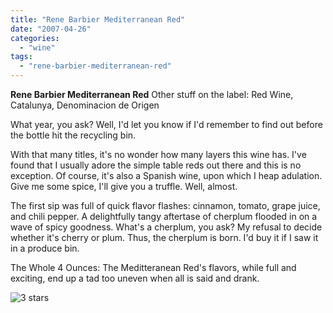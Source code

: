 ```yaml
---
title: "Rene Barbier Mediterranean Red"
date: "2007-04-26"
categories:
  - "wine"
tags:
  - "rene-barbier-mediterranean-red"
---
```


**Rene Barbier Mediterranean Red** Other stuff on the label: Red Wine, Catalunya, Denominacion de Origen

What year, you ask? Well, I'd let you know if I'd remember to find out before the bottle hit the recycling bin.

With that many titles, it's no wonder how many layers this wine has. I've found that I usually adore the simple table reds out there and this is no exception. Of course, it's also a Spanish wine, upon which I heap adulation. Give me some spice, I'll give you a truffle. Well, almost.

The first sip was full of quick flavor flashes: cinnamon, tomato, grape juice, and chili pepper. A delightfully tangy aftertase of cherplum flooded in on a wave of spicy goodness. What's a cherplum, you ask? My refusal to decide whether it's cherry or plum. Thus, the cherplum is born. I'd buy it if I saw it in a produce bin.

The Whole 4 Ounces: The Meditteranean Red's flavors, while full and exciting, end up a tad too uneven when all is said and drank.

![3 stars](http://www.rebeccagomezfarrell.com/wp-content/uploads/2009/02/rating_avocado1.gif "rating_avocado1")
